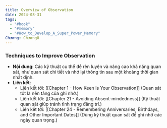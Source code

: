 ```yaml
---
title: Overview of Observation
date: 2024-08-31
tags:
  - "#book"
  - "#memory"
  - "#How_to_Develop_A_Super_Power_Memory"
Chương: Chương8
---
```

### Techniques to Improve Observation

- **Nội dung**: Các kỹ thuật cụ thể để rèn luyện và nâng cao khả năng quan sát, như quan sát chi tiết và nhớ lại thông tin sau một khoảng thời gian nhất định.
- **Liên kết**:
    - Liên kết tới: [[Chapter 1 - How Keen Is Your Observation]] (Quan sát tốt là nền tảng của ghi nhớ.)
    - Liên kết tới: [[Chapter 21 - Avoiding Absent-mindedness]] (Kỹ thuật quan sát giúp tránh tình trạng đãng trí.)
    - Liên kết tới: [[Chapter 24 - Remembering Anniversaries, Birthdays, and Other Important Dates]] (Dùng kỹ thuật quan sát để ghi nhớ các ngày quan trọng.)
